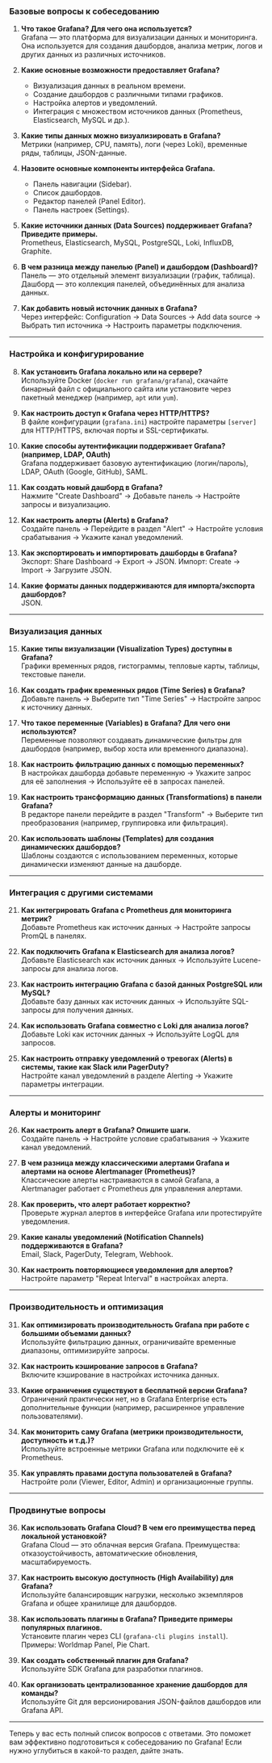 ### **Базовые вопросы к собеседованию**

1. **Что такое Grafana? Для чего она используется?**  
   Grafana — это платформа для визуализации данных и мониторинга. Она используется для создания дашбордов, анализа метрик, логов и других данных из различных источников.

2. **Какие основные возможности предоставляет Grafana?**  
   - Визуализация данных в реальном времени.  
   - Создание дашбордов с различными типами графиков.  
   - Настройка алертов и уведомлений.  
   - Интеграция с множеством источников данных (Prometheus, Elasticsearch, MySQL и др.).  

3. **Какие типы данных можно визуализировать в Grafana?**  
   Метрики (например, CPU, память), логи (через Loki), временные ряды, таблицы, JSON-данные.

4. **Назовите основные компоненты интерфейса Grafana.**  
   - Панель навигации (Sidebar).  
   - Список дашбордов.  
   - Редактор панелей (Panel Editor).  
   - Панель настроек (Settings).  

5. **Какие источники данных (Data Sources) поддерживает Grafana? Приведите примеры.**  
   Prometheus, Elasticsearch, MySQL, PostgreSQL, Loki, InfluxDB, Graphite.

6. **В чем разница между панелью (Panel) и дашбордом (Dashboard)?**  
   Панель — это отдельный элемент визуализации (график, таблица). Дашборд — это коллекция панелей, объединённых для анализа данных.

7. **Как добавить новый источник данных в Grafana?**  
   Через интерфейс: Configuration → Data Sources → Add data source → Выбрать тип источника → Настроить параметры подключения.

---

### **Настройка и конфигурирование**

8. **Как установить Grafana локально или на сервере?**  
   Используйте Docker (`docker run grafana/grafana`), скачайте бинарный файл с официального сайта или установите через пакетный менеджер (например, `apt` или `yum`).

9. **Как настроить доступ к Grafana через HTTP/HTTPS?**  
   В файле конфигурации (`grafana.ini`) настройте параметры `[server]` для HTTP/HTTPS, включая порты и SSL-сертификаты.

10. **Какие способы аутентификации поддерживает Grafana? (например, LDAP, OAuth)**  
    Grafana поддерживает базовую аутентификацию (логин/пароль), LDAP, OAuth (Google, GitHub), SAML.

11. **Как создать новый дашборд в Grafana?**  
    Нажмите "Create Dashboard" → Добавьте панель → Настройте запросы и визуализацию.

12. **Как настроить алерты (Alerts) в Grafana?**  
    Создайте панель → Перейдите в раздел "Alert" → Настройте условия срабатывания → Укажите канал уведомлений.

13. **Как экспортировать и импортировать дашборды в Grafana?**  
    Экспорт: Share Dashboard → Export → JSON. Импорт: Create → Import → Загрузите JSON.

14. **Какие форматы данных поддерживаются для импорта/экспорта дашбордов?**  
    JSON.

---

### **Визуализация данных**

15. **Какие типы визуализации (Visualization Types) доступны в Grafana?**  
    Графики временных рядов, гистограммы, тепловые карты, таблицы, текстовые панели.

16. **Как создать график временных рядов (Time Series) в Grafana?**  
    Добавьте панель → Выберите тип "Time Series" → Настройте запрос к источнику данных.

17. **Что такое переменные (Variables) в Grafana? Для чего они используются?**  
    Переменные позволяют создавать динамические фильтры для дашбордов (например, выбор хоста или временного диапазона).

18. **Как настроить фильтрацию данных с помощью переменных?**  
    В настройках дашборда добавьте переменную → Укажите запрос для её заполнения → Используйте её в запросах панелей.

19. **Как настроить трансформацию данных (Transformations) в панели Grafana?**  
    В редакторе панели перейдите в раздел "Transform" → Выберите тип преобразования (например, группировка или фильтрация).

20. **Как использовать шаблоны (Templates) для создания динамических дашбордов?**  
    Шаблоны создаются с использованием переменных, которые динамически изменяют данные на дашборде.

---

### **Интеграция с другими системами**

21. **Как интегрировать Grafana с Prometheus для мониторинга метрик?**  
    Добавьте Prometheus как источник данных → Настройте запросы PromQL в панелях.

22. **Как подключить Grafana к Elasticsearch для анализа логов?**  
    Добавьте Elasticsearch как источник данных → Используйте Lucene-запросы для анализа логов.

23. **Как настроить интеграцию Grafana с базой данных PostgreSQL или MySQL?**  
    Добавьте базу данных как источник данных → Используйте SQL-запросы для получения данных.

24. **Как использовать Grafana совместно с Loki для анализа логов?**  
    Добавьте Loki как источник данных → Используйте LogQL для запросов.

25. **Как настроить отправку уведомлений о тревогах (Alerts) в системы, такие как Slack или PagerDuty?**  
    Настройте канал уведомлений в разделе Alerting → Укажите параметры интеграции.

---

### **Алерты и мониторинг**

26. **Как настроить алерт в Grafana? Опишите шаги.**  
    Создайте панель → Настройте условие срабатывания → Укажите канал уведомлений.

27. **В чем разница между классическими алертами Grafana и алертами на основе Alertmanager (Prometheus)?**  
    Классические алерты настраиваются в самой Grafana, а Alertmanager работает с Prometheus для управления алертами.

28. **Как проверить, что алерт работает корректно?**  
    Проверьте журнал алертов в интерфейсе Grafana или протестируйте уведомления.

29. **Какие каналы уведомлений (Notification Channels) поддерживаются в Grafana?**  
    Email, Slack, PagerDuty, Telegram, Webhook.

30. **Как настроить повторяющиеся уведомления для алертов?**  
    Настройте параметр "Repeat Interval" в настройках алерта.

---

### **Производительность и оптимизация**

31. **Как оптимизировать производительность Grafana при работе с большими объемами данных?**  
    Используйте фильтрацию данных, ограничивайте временные диапазоны, оптимизируйте запросы.

32. **Как настроить кэширование запросов в Grafana?**  
    Включите кэширование в настройках источника данных.

33. **Какие ограничения существуют в бесплатной версии Grafana?**  
    Ограничений практически нет, но в Grafana Enterprise есть дополнительные функции (например, расширенное управление пользователями).

34. **Как мониторить саму Grafana (метрики производительности, доступность и т.д.)?**  
    Используйте встроенные метрики Grafana или подключите её к Prometheus.

35. **Как управлять правами доступа пользователей в Grafana?**  
    Настройте роли (Viewer, Editor, Admin) и организационные группы.

---

### **Продвинутые вопросы**

36. **Как использовать Grafana Cloud? В чем его преимущества перед локальной установкой?**  
    Grafana Cloud — это облачная версия Grafana. Преимущества: отказоустойчивость, автоматические обновления, масштабируемость.

37. **Как настроить высокую доступность (High Availability) для Grafana?**  
    Используйте балансировщик нагрузки, несколько экземпляров Grafana и общее хранилище для дашбордов.

38. **Как использовать плагины в Grafana? Приведите примеры популярных плагинов.**  
    Установите плагин через CLI (`grafana-cli plugins install`). Примеры: Worldmap Panel, Pie Chart.

39. **Как создать собственный плагин для Grafana?**  
    Используйте SDK Grafana для разработки плагинов.

40. **Как организовать централизованное хранение дашбордов для команды?**  
    Используйте Git для версионирования JSON-файлов дашбордов или Grafana API.

---

Теперь у вас есть полный список вопросов с ответами. Это поможет вам эффективно подготовиться к собеседованию по Grafana! Если нужно углубиться в какой-то раздел, дайте знать.
